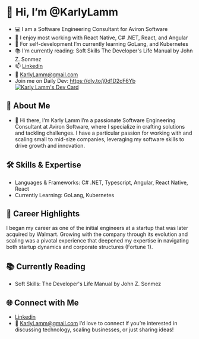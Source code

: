 # 👋 Hi, I’m @KarlyLamm 
- 💻 I am a Software Engineering Consultant for Aviron Software
- 👀 I enjoy most working with React Native, C# .NET, React, and Angular
- 🌱 For self-development I’m currently learning GoLang, and Kubernetes
- 📚 I'm currently reading: Soft Skills The Developer's Life Manual by John Z. Sonmez
- 📫 [Linkedin](https://www.linkedin.com/in/karly-lamm-0289a9141/) 
- 📧 KarlyLamm@gmail.com
- Join me on Daily Dev: https://dly.to/j0d1D2cF6Yb
[![Karly Lamm's Dev Card](https://api.daily.dev/devcards/v2/uOOG0emKc3JriGw20fwfd.png?type=wide&r=0wv)](https://app.daily.dev/klamm24)



## 🌟 About Me
- 👋 Hi there, I’m Karly Lamm
I’m a passionate Software Engineering Consultant at Aviron Software, where I specialize in crafting solutions and tackling challenges. I have a particular passion for working with and scaling small to mid-size companies, leveraging my software skills to drive growth and innovation.

## 🛠️ Skills & Expertise
- Languages & Frameworks: C# .NET, Typescript, Angular, React Native, React
- Currently Learning: GoLang, Kubernetes

## 🚀 Career Highlights
I began my career as one of the initial engineers at a startup that was later acquired by Walmart. Growing with the company through its evolution and scaling was a pivotal experience that deepened my expertise in navigating both startup dynamics and corporate structures (Fortune 1).

## 📚 Currently Reading
- Soft Skills: The Developer's Life Manual by John Z. Sonmez

## 🌐 Connect with Me
- [Linkedin](https://www.linkedin.com/in/karly-lamm-0289a9141/) 
- 📧 KarlyLamm@gmail.com
I’d love to connect if you’re interested in discussing technology, scaling businesses, or just sharing ideas!

<!---
KarlyLamm/KarlyLamm is a ✨ special ✨ repository because its `README.md` (this file) appears on your GitHub profile.
You can click the Preview link to take a look at your changes.
--->
